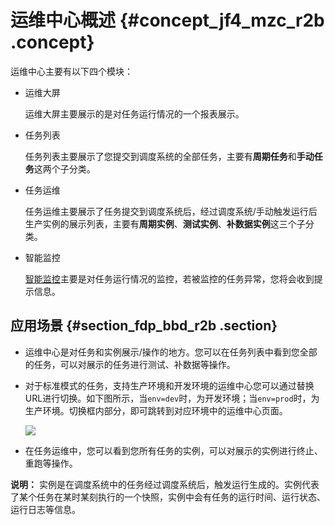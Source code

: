 # 运维中心概述 {#concept_jf4_mzc_r2b .concept}

运维中心主要有以下四个模块：

-   运维大屏

    运维大屏主要展示的是对任务运行情况的一个报表展示。

-   任务列表

    任务列表主要展示了您提交到调度系统的全部任务，主要有**周期任务**和**手动任务**这两个子分类。

-   任务运维

    任务运维主要展示了任务提交到调度系统后，经过调度系统/手动触发运行后生产实例的展示列表，主要有**周期实例**、**测试实例**、**补数据实例**这三个子分类。

-   智能监控

    [智能监控](intl.zh-CN/使用指南/运维中心/智能监控/智能监控概述.md#)主要是对任务运行情况的监控，若被监控的任务异常，您将会收到提示信息。


## 应用场景 {#section_fdp_bbd_r2b .section}

-   运维中心是对任务和实例展示/操作的地方。您可以在任务列表中看到您全部的任务，可以对展示的任务进行测试、补数据等操作。
-   对于标准模式的任务，支持生产环境和开发环境的运维中心您可以通过替换URL进行切换。如下图所示，当`env=dev`时，为开发环境；当`env=prod`时，为生产环境。切换框内部分，即可跳转到对应环境中的运维中心页面。

    ![](http://static-aliyun-doc.oss-cn-hangzhou.aliyuncs.com/assets/img/16354/154026031414028_zh-CN.png)

-   在任务运维中，您可以看到您所有任务的实例，可以对展示的实例进行终止、重跑等操作。

**说明：** 实例是在调度系统中的任务经过调度系统后，触发运行生成的。实例代表了某个任务在某时某刻执行的一个快照，实例中会有任务的运行时间、运行状态、运行日志等信息。

